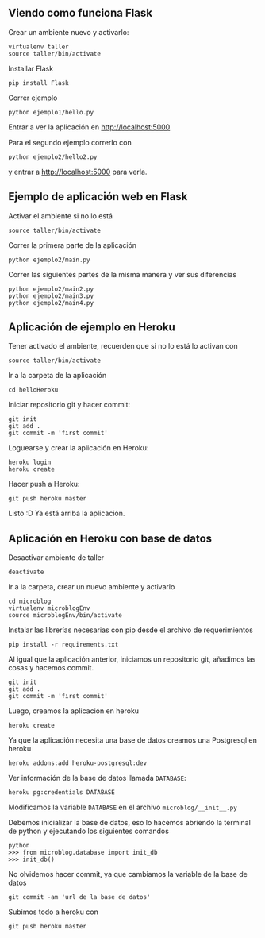 Viendo como funciona Flask
-
Crear un ambiente nuevo y activarlo:

	virtualenv taller
	source taller/bin/activate


Installar Flask
	
	pip install Flask

Correr ejemplo
	
	python ejemplo1/hello.py

Entrar a ver la aplicación en [http://localhost:5000](http://localhost:5000)

Para el segundo ejemplo correrlo con

	python ejemplo2/hello2.py

y entrar a [http://localhost:5000](http://localhost:5000) para verla.


Ejemplo de aplicación web en Flask
-
Activar el ambiente si no lo está

	source taller/bin/activate

Correr la primera parte de la aplicación

	python ejemplo2/main.py

Correr las siguientes partes de la misma manera y ver sus diferencias

	python ejemplo2/main2.py
	python ejemplo2/main3.py
	python ejemplo2/main4.py


Aplicación de ejemplo en Heroku
-
Tener activado el ambiente, recuerden que si no lo está lo activan con 

	source taller/bin/activate

Ir a la carpeta de la aplicación

	cd helloHeroku

Iniciar repositorio git y hacer commit:

	git init
	git add .
	git commit -m 'first commit'

Loguearse y crear la aplicación en Heroku:

	heroku login
	heroku create

Hacer push a Heroku:

	git push heroku master

Listo :D 
Ya está arriba la aplicación.

Aplicación en Heroku con base de datos
-

Desactivar ambiente de taller
	
	deactivate

Ir a la carpeta, crear un nuevo ambiente y activarlo

	cd microblog
	virtualenv microblogEnv
	source microblogEnv/bin/activate

Instalar las librerías necesarias con pip desde el archivo de requerimientos

	pip install -r requirements.txt

Al igual que la aplicación anterior, iniciamos un repositorio git, añadimos las cosas y hacemos commit.

	git init
	git add .
	git commit -m 'first commit'

Luego, creamos la aplicación en heroku

	heroku create

Ya que la aplicación necesita una base de datos creamos una Postgresql en heroku

	heroku addons:add heroku-postgresql:dev

Ver información de la base de datos llamada `DATABASE`:
	
	heroku pg:credentials DATABASE

Modificamos la variable `DATABASE` en el archivo `microblog/__init__.py`

Debemos inicializar la base de datos, eso lo hacemos abriendo la terminal de python y ejecutando los siguientes comandos

	python
	>>> from microblog.database import init_db
	>>> init_db()

No olvidemos hacer commit, ya que cambiamos la variable de la base de datos
	
	git commit -am 'url de la base de datos'

Subimos todo a heroku con 

	git push heroku master

